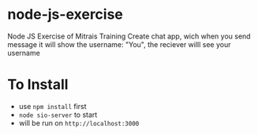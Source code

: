 # node-js-exercise
Node JS Exercise of Mitrais Training
Create chat app, wich when you send message it will show the username: "You", the reciever willl see your username


# To Install
* use `npm install` first
* `node sio-server` to start
* will be run on `http://localhost:3000`
